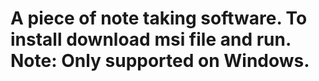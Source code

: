 # A piece of note taking software. To install download msi file and run. Note: Only supported on Windows. 
